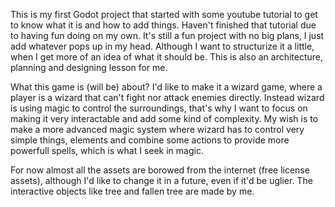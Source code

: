 This is my first Godot project that started with some youtube tutorial to get to know what it is and how to add things. Haven't finished that tutorial due to having fun doing on my own.
It's still a fun project with no big plans, I just add whatever pops up in my head. Although I want to structurize it a little, when I get more of an idea of what it should be. This is also an architecture, planning and designing lesson for me.

What this game is (will be) about?
I'd like to make it a wizard game, where a player is a wizard that can't fight nor attack enemies directly. Instead wizard is using magic to control the surroundings, that's why I want to focus on making it very interactable and add some kind of complexity. My wish is to make a more advanced magic system where wizard has to control very simple things, elements and combine some actions to provide more powerfull spells, which is what I seek in magic.

For now almost all the assets are borowed from the internet (free license assets), although I'd like to change it in a future, even if it'd be uglier. The interactive objects like tree and fallen tree are made by me.
